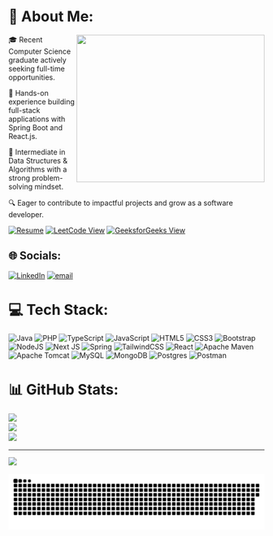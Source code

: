 # 💫 About Me:
<img 
  align="right" 
  src="https://media1.tenor.com/m/FPsODnFH-dEAAAAd/typing-fast.gif" 
  width="370" height="290">


🎓 Recent Computer Science graduate actively seeking full-time opportunities.

🚀 Hands-on experience building full-stack applications with Spring Boot and React.js.

🧠 Intermediate in Data Structures & Algorithms with a strong problem-solving mindset.

🔍 Eager to contribute to impactful projects and grow as a software developer.

[![Resume](https://img.shields.io/badge/Resume-View-blue?style=for-the-badge&logo=readthedocs&logoColor=white)](https://drive.google.com/file/d/1201yPcDXrNufOz-ujjTono5PJD9CRyjN/view?usp=sharing)  [![LeetCode View](https://img.shields.io/badge/LeetCode-View-FFA116?style=for-the-badge&logo=leetcode&logoColor=white)](https://leetcode.com/u/Syed_Anwar_leetcode/) 
[![GeeksforGeeks View](https://img.shields.io/badge/GeeksforGeeks-View-0F9D58?style=for-the-badge&logo=geeksforgeeks&logoColor=white)](https://www.geeksforgeeks.org/user/001syed69hk/)

## 🌐 Socials:
[![LinkedIn](https://img.shields.io/badge/LinkedIn-%230077B5.svg?logo=linkedin&logoColor=white)](https://linkedin.com/in/syed-anwar-161b04273) [![email](https://img.shields.io/badge/Email-D14836?logo=gmail&logoColor=white)](mailto:001syedanwar@gmail.com) 

# 💻 Tech Stack:
![Java](https://img.shields.io/badge/java-%23ED8B00.svg?style=for-the-badge&logo=openjdk&logoColor=white) ![PHP](https://img.shields.io/badge/php-%23777BB4.svg?style=for-the-badge&logo=php&logoColor=white) ![TypeScript](https://img.shields.io/badge/typescript-%23007ACC.svg?style=for-the-badge&logo=typescript&logoColor=white) ![JavaScript](https://img.shields.io/badge/javascript-%23323330.svg?style=for-the-badge&logo=javascript&logoColor=%23F7DF1E) ![HTML5](https://img.shields.io/badge/html5-%23E34F26.svg?style=for-the-badge&logo=html5&logoColor=white) ![CSS3](https://img.shields.io/badge/css3-%231572B6.svg?style=for-the-badge&logo=css3&logoColor=white) ![Bootstrap](https://img.shields.io/badge/bootstrap-%238511FA.svg?style=for-the-badge&logo=bootstrap&logoColor=white) ![NodeJS](https://img.shields.io/badge/node.js-6DA55F?style=for-the-badge&logo=node.js&logoColor=white) ![Next JS](https://img.shields.io/badge/Next-black?style=for-the-badge&logo=next.js&logoColor=white) ![Spring](https://img.shields.io/badge/spring-%236DB33F.svg?style=for-the-badge&logo=spring&logoColor=white) ![TailwindCSS](https://img.shields.io/badge/tailwindcss-%2338B2AC.svg?style=for-the-badge&logo=tailwind-css&logoColor=white) ![React](https://img.shields.io/badge/react-%2320232a.svg?style=for-the-badge&logo=react&logoColor=%2361DAFB) ![Apache Maven](https://img.shields.io/badge/Apache%20Maven-C71A36?style=for-the-badge&logo=Apache%20Maven&logoColor=white) ![Apache Tomcat](https://img.shields.io/badge/apache%20tomcat-%23F8DC75.svg?style=for-the-badge&logo=apache-tomcat&logoColor=black) ![MySQL](https://img.shields.io/badge/mysql-4479A1.svg?style=for-the-badge&logo=mysql&logoColor=white) ![MongoDB](https://img.shields.io/badge/MongoDB-%234ea94b.svg?style=for-the-badge&logo=mongodb&logoColor=white) ![Postgres](https://img.shields.io/badge/postgres-%23316192.svg?style=for-the-badge&logo=postgresql&logoColor=white) ![Postman](https://img.shields.io/badge/Postman-FF6C37?style=for-the-badge&logo=postman&logoColor=white)
# 📊 GitHub Stats:

![](https://github-readme-stats.vercel.app/api?username=001-syed-anwar&theme=dark&hide_border=false&include_all_commits=false&count_private=false)<br/>
![](https://nirzak-streak-stats.vercel.app/?user=001-syed-anwar&theme=dark&hide_border=false)<br/>
![](https://github-readme-stats.vercel.app/api/top-langs/?username=001-syed-anwar&theme=dark&hide_border=false&include_all_commits=false&count_private=false&layout=compact)

---
[![](https://visitcount.itsvg.in/api?id=001-syed-anwar&icon=0&color=0)](https://visitcount.itsvg.in)

<picture>
  <source media="(prefers-color-scheme: dark)" srcset="https://raw.githubusercontent.com/001-syed-anwar/001-syed-anwar/output/github-snake-dark.svg" />
  <source media="(prefers-color-scheme: light)" srcset="https://raw.githubusercontent.com/001-syed-anwar/001-syed-anwar/output/github-snake.svg" />
  <img alt="github-snake" src="https://raw.githubusercontent.com/001-syed-anwar/001-syed-anwar/output/github-snake.svg" />
</picture>
